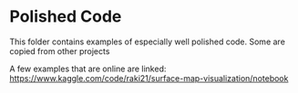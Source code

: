 # Polished Code
This folder contains examples of especially well polished code.
Some are copied from other projects

A few examples that are online are linked:
	https://www.kaggle.com/code/raki21/surface-map-visualization/notebook
